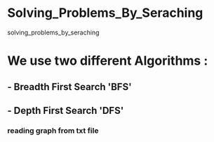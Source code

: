 # Solving_Problems_By_Seraching
solving_problems_by_seraching
# We use two different Algorithms :
## - Breadth First Search 'BFS'
## - Depth First Search 'DFS'
### reading graph from txt file 
